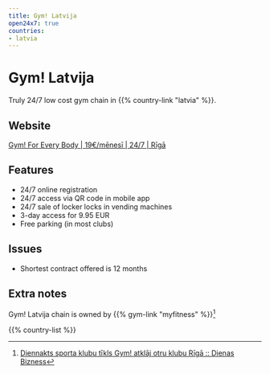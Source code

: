 ```yaml
---
title: Gym! Latvija
open24x7: true
countries:
- latvia
---
```


# Gym! Latvija

Truly 24/7 low cost gym chain in {{% country-link "latvia" %}}.

## Website
[Gym! For Every Body | 19€/mēnesī | 24/7 | Rīgā](https://www.gymlatvija.lv)

## Features
- 24/7 online registration
- 24/7 access via QR code in mobile app
- 24/7 sale of locker locks in vending machines
- 3-day access for 9.95 EUR
- Free parking (in most clubs)

## Issues
- Shortest contract offered is 12 months

## Extra notes
Gym! Latvija chain is owned by {{% gym-link "myfitness" %}}[^1]

{{% country-list %}}

[^1]: [Diennakts sporta klubu tīkls Gym! atklāj otru klubu Rīgā :: Dienas Bizness](https://www.db.lv/zinas/diennakts-sporta-klubu-tikls-gym-atklaj-otru-klubu-riga-503710)
